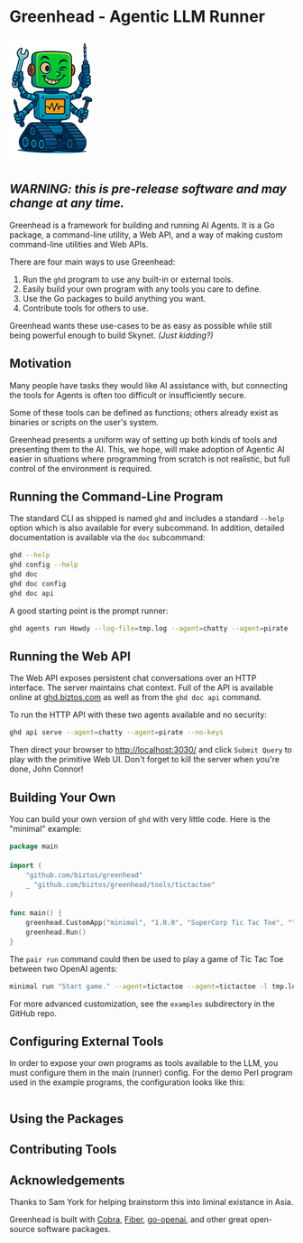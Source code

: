 # Greenhead - Agentic LLM Runner

![Provisional Greenhead Mascot](/assets/src/webui/greenhead-150x225.png)

## *WARNING: this is pre-release software and may change at any time.*

Greenhead is a framework for building and running AI Agents. It is a Go
package, a command-line utility, a Web API, and a way of making custom
command-line utilities and Web APIs.

There are four main ways to use Greenhead:

1. Run the `ghd` program to use any built-in or external tools.
2. Easily build your own program with any tools you care to define.
3. Use the Go packages to build anything you want.
4. Contribute tools for others to use.

Greenhead wants these use-cases to be as easy as possible while still being
powerful enough to build Skynet. _(Just kidding?)_

## Motivation

Many people have tasks they would like AI assistance with, but connecting the
tools for Agents is often too difficult or insufficiently secure.

Some of these tools can be defined as functions; others already exist as
binaries or scripts on the user's system.

Greenhead presents a uniform way of setting up both kinds of tools and
presenting them to the AI. This, we hope, will make adoption of Agentic AI
easier in situations where programming from scratch is not realistic, but
full control of the environment is required.

## Running the Command-Line Program

The standard CLI as shipped is named `ghd` and includes a standard `--help`
option which is also available for every subcommand.  In addition, detailed
documentation is available via the `doc` subcommand:

```sh
ghd --help
ghd config --help
ghd doc
ghd doc config
ghd doc api
```

A good starting point is the prompt runner:

```sh
ghd agents run Howdy --log-file=tmp.log --agent=chatty --agent=pirate
```

## Running the Web API

The Web API exposes persistent chat conversations over an HTTP interface. The
server maintains chat context.  Full of the API is available online at
[ghd.biztos.com](https://ghd.biztos.com/) as well as from the `ghd doc api`
command.

To run the HTTP API with these two agents available and no security:

```sh
ghd api serve --agent=chatty --agent=pirate --no-keys
```

Then direct your browser to [http://localhost:3030/](http://localhost:3030/)
and click `Submit Query` to play with the primitive Web UI.  Don't forget to
kill the server when you're done, John Connor!

## Building Your Own

You can build your own version of `ghd` with very little code.  Here is the
"minimal" example:

```go
package main

import (
    "github.com/biztos/greenhead"
    _ "github.com/biztos/greenhead/tools/tictactoe"
)

func main() {
    greenhead.CustomApp("minimal", "1.0.0", "SuperCorp Tic Tac Toe", "")
    greenhead.Run()
}
```

The `pair run` command could then be used to play a game of Tic Tac Toe
between two OpenAI agents:

```sh
minimal run "Start game." --agent=tictactoe --agent=tictactoe -l tmp.log 
```

For more advanced customization, see the `examples` subdirectory in the
GitHub repo.

## Configuring External Tools

In order to expose your own programs as tools available to the LLM, you must
configure them in the main (runner) config.  For the demo Perl program used
in the example programs, the configuration looks like this:

```toml

```

## Using the Packages

## Contributing Tools

## Acknowledgements

Thanks to Sam York for helping brainstorm this into liminal existance in Asia.

Greenhead is built with
[Cobra](https://cobra.dev/),
[Fiber](https://gofiber.io/),
[go-openai](https://github.com/sashabaranov/go-openai),
and other great open-source software packages.
